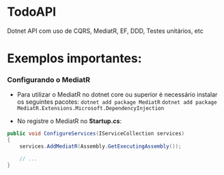 # TodoAPI

Dotnet API com uso de CQRS, MediatR, EF, DDD, Testes unitários, etc

# Exemplos importantes:

### Configurando o MediatR

- Para utilizar o MediatR no dotnet core ou superior é necessário instalar os seguintes pacotes:
	`dotnet add package MediatR`
	`dotnet add package MediatR.Extensions.Microsoft.DependencyInjection`

- No registre o MediatR no **Startup.cs**:
```csharp
public void ConfigureServices(IServiceCollection services)
{
	services.AddMediatR(Assembly.GetExecutingAssembly());

	// ...
}
```